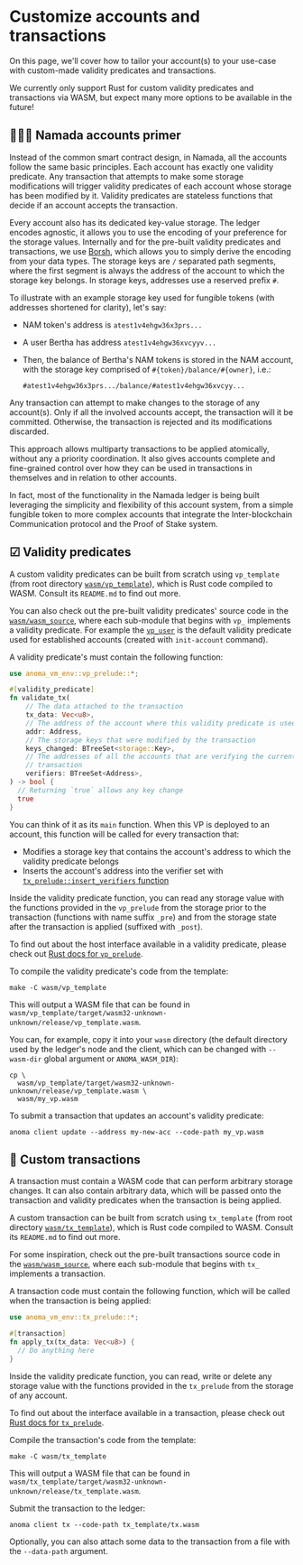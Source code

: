 # Customize accounts and transactions

On this page, we'll cover how to tailor your account(s) to your use-case with custom-made validity predicates and transactions.

We currently only support Rust for custom validity predicates and transactions via WASM, but expect many more options to be available in the future!

## 👩🏽‍🏫 Namada accounts primer

Instead of the common smart contract design, in Namada, all the accounts follow the same basic principles. Each account has exactly one validity predicate. Any transaction that attempts to make some storage modifications will trigger validity predicates of each account whose storage has been modified by it. Validity predicates are stateless functions that decide if an account accepts the transaction.

Every account also has its dedicated key-value storage. The ledger encodes agnostic, it allows you to use the encoding of your preference for the storage values. Internally and for the pre-built validity predicates and transactions, we use [Borsh](https://github.com/near/borsh-rs), which allows you to simply derive the encoding from your data types. The storage keys are `/` separated path segments, where the first segment is always the address of the account to which the storage key belongs. In storage keys, addresses use a reserved prefix `#`.

To illustrate with an example storage key used for fungible tokens (with addresses shortened for clarity), let's say:

- NAM token's address is `atest1v4ehgw36x3prs...`
- A user Bertha has address `atest1v4ehgw36xvcyyv...`
- Then, the balance of Bertha's NAM tokens is stored in the NAM account, with the storage key comprised of `#{token}/balance/#{owner}`, i.e.:

  ```text
  #atest1v4ehgw36x3prs.../balance/#atest1v4ehgw36xvcyy...
  ```

Any transaction can attempt to make changes to the storage of any account(s). Only if all the involved accounts accept, the transaction will it be committed. Otherwise, the transaction is rejected and its modifications discarded.

This approach allows multiparty transactions to be applied atomically, without any a priority coordination. It also gives accounts complete and fine-grained control over how they can be used in transactions in themselves and in relation to other accounts.

In fact, most of the functionality in the Namada ledger is being built leveraging the simplicity and flexibility of this account system, from a simple fungible token to more complex accounts that integrate the Inter-blockchain Communication protocol and the Proof of Stake system.

## ☑ Validity predicates

A custom validity predicates can be built from scratch using `vp_template` (from root directory [`wasm/vp_template`](https://github.com/anoma/anoma/tree/v0.5.0/wasm/vp_template)), which is Rust code compiled to WASM. Consult its `README.md` to find out more.

You can also check out the pre-built validity predicates' source code in the [`wasm/wasm_source`](https://github.com/anoma/anoma/tree/v0.5.0/wasm/wasm_source), where each sub-module that begins with `vp_` implements a validity predicate. For example the [`vp_user`](https://github.com/anoma/anoma/blob/v0.5.0/wasm/wasm_source/src/vp_user.rs) is the default validity predicate used for established accounts (created with `init-account` command).

A validity predicate's must contain the following function:

```rust
use anoma_vm_env::vp_prelude::*;

#[validity_predicate]
fn validate_tx(
    // The data attached to the transaction
    tx_data: Vec<u8>,
    // The address of the account where this validity predicate is used
    addr: Address,
    // The storage keys that were modified by the transaction
    keys_changed: BTreeSet<storage::Key>,
    // The addresses of all the accounts that are verifying the current 
    // transaction
    verifiers: BTreeSet<Address>,
) -> bool {
  // Returning `true` allows any key change
  true
}
```

You can think of it as its `main` function. When this VP is deployed to an account, this function will be called for every transaction that:

- Modifies a storage key that contains the account's address to which the validity predicate belongs
- Inserts the account's address into the verifier set with [`tx_prelude::insert_verifiers` function](https://docs.anoma.net/v0.5.0/rustdoc/anoma_vm_env/imports/tx/fn.insert_verifier.html)

Inside the validity predicate function, you can read any storage value with the functions provided in the `vp_prelude` from the storage prior to the transaction (functions with name suffix `_pre`) and from the storage state after the transaction is applied (suffixed with `_post`).

To find out about the host interface available in a validity predicate, please check out [Rust docs for `vp_prelude`](https://docs.anoma.net/v0.5.0/rustdoc/anoma_vm_env/vp_prelude/index.html).

To compile the validity predicate's code from the template:

```shell
make -C wasm/vp_template
```

This will output a WASM file that can be found in `wasm/vp_template/target/wasm32-unknown-unknown/release/vp_template.wasm`.

You can, for example, copy it into your `wasm` directory (the default directory used by the ledger's node and the client, which can be changed with `--wasm-dir` global argument or `ANOMA_WASM_DIR`):

```shell
cp \
  wasm/vp_template/target/wasm32-unknown-unknown/release/vp_template.wasm \
  wasm/my_vp.wasm
```

To submit a transaction that updates an account's validity predicate:

```shell
anoma client update --address my-new-acc --code-path my_vp.wasm
```

## 📩 Custom transactions

A transaction must contain a WASM code that can perform arbitrary storage changes. It can also contain arbitrary data, which will be passed onto the transaction and validity predicates when the transaction is being applied.

A custom transaction can be built from scratch using `tx_template` (from root directory [`wasm/tx_template`](https://github.com/anoma/anoma/tree/v0.5.0/wasm/tx_template)), which is Rust code compiled to WASM. Consult its `README.md` to find out more.

For some inspiration, check out the pre-built transactions source code in the [`wasm/wasm_source`](https://github.com/anoma/anoma/tree/v0.5.0/wasm/wasm_source), where each sub-module that begins with `tx_` implements a transaction.

A transaction code must contain the following function, which will be called when the transaction is being applied:

```rust
use anoma_vm_env::tx_prelude::*;

#[transaction]
fn apply_tx(tx_data: Vec<u8>) {
  // Do anything here
}
```

Inside the validity predicate function, you can read, write or delete any storage value with the functions provided in the `tx_prelude` from the storage of any account.

To find out about the interface available in a transaction, please check out [Rust docs for `tx_prelude`](https://docs.anoma.net/v0.5.0/rustdoc/anoma_vm_env/tx_prelude/index.html).

Compile the transaction's code from the template:

```shell
make -C wasm/tx_template
```

This will output a WASM file that can be found in `wasm/tx_template/target/wasm32-unknown-unknown/release/tx_template.wasm`.

Submit the transaction to the ledger:

```shell
anoma client tx --code-path tx_template/tx.wasm
```

Optionally, you can also attach some data to the transaction from a file with the `--data-path` argument.
